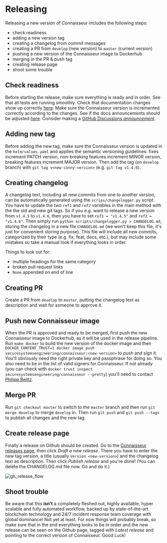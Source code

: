 # Releasing 

Releasing a new version of Connaisseur includes the following steps:

- check readiness
- adding a new version tag
- creating a changelog from commit messages
- creating a PR from `develop` (new version) to `master` (current version)
- pushing a new version of the Connaisseur image to Dockerhub
- merging in the PR & push tag
- creating release page
- shoot some trouble

## Check readiness

Before starting the release, make sure everything is ready and in order.
See that all tests are running smoothly.
Check that documentation changes show up correctly [here](https://sse-secure-systems.github.io/connaisseur/develop/).
Make sure the Connaisseur version is incremented correctly according to the changes.
See if the docs announcements should be adjusted [here](https://github.com/sse-secure-systems/connaisseur/blob/master/docs/overrides/main.html).
Consider making a [GitHub Discussions *announcement*](https://github.com/sse-secure-systems/connaisseur/discussions).

## Adding new tag

Before adding the new tag, make sure the Connaisseur version is updated in the `helm/values.yaml` and applies the semantic versioning guidelines: fixes increment PATCH version, non-breaking features increment MINOR version, breaking features increment MAJOR version. Then add the tag (on `develop` branch) with `git tag v<new-conny-version>` (e.g. `git tag v1.4.6`).

## Creating changelog

A changelog text, including all new commits from one to another version, can be automatically generated using the `scrips/changelogger.py` script. You have to update the two `ref1` and `ref2` variables in the main method with the the old and new git tags. So if you e.g. want to release a new version from `v1.4.5` to `v1.4.6`, then you have to set `ref1 = "v1.4.5"` and `ref2 = "v1.4.6"`. Then simply run `python scripts/changelogger.py > CHANGELOG.md`, storing the changelog in a new file `CHANGELOG.md` (we won't keep this file, it's just for convenient storing purpose). This file will include all new commits, categorized by their type (e.g. fix, feat, docs, etc.), but may include some mistakes so take a manual look if everything looks in order.

Things to look out for:

- multiple headings for the same category
- broken pull request links
- `None` appended on end of line

## Creating PR

Create a PR from `develop` to `master`, putting the changelog text as description and wait for someone to approve it.

## Push new Connaisseur image

When the PR is approved and ready to be merged, first push the new Connaisseur image to Dockerhub, as it will be used in the release pipeline. Run `make docker` to build the new version of the docker image and then `DOCKER_CONTENT_TRUST=1 docker image push securesystemsengineering/connaisseur:<new-version>` to push and sign it. You'll obviously need the right private key and passphrase for doing so. You also need to be in the list of valid signers for Connaisseur. If not already (you can check with `docker trust inspect securesystemsengineering/connaisseur --pretty`) you'll need to contact [Philipp Belitz](mailto:philipp.belitz@securesystems.de).

## Merge PR

Run `git checkout master` to switch to the `master` branch and then run `git merge develop` to merge `develop` in. Then run `git push` and `git push --tags` to publish all changes and the new tag.

## Create release page

Finally a release on Github should be created. Go to the [Connaisseur releases page](https://github.com/sse-secure-systems/connaisseur/releases), then click _Draft a new release_. There you have to enter the new tag version, a title (usually `Version <new-version>`) and the changelog text as description. Then click _Publish release_ and you're done! (You can delete the CHANGELOG.md file now. Go and do it.)

![gh_release_flow](assets/gh_release.png)

## Shoot trouble

Be aware that this **isn't** a completely fleshed out, highly available, hyper scalable and fully automated workflow, backed up by state-of-the-art blockchain technology and 24/7 incident response team coverage with global dominance! Not yet at least. For now things will probably break, so make sure that in the end everything looks to be in order and the new release can be seen on the Github page, tagged with _Latest release_ and pointing to the correct version of Connaisseur. Good Luck!
